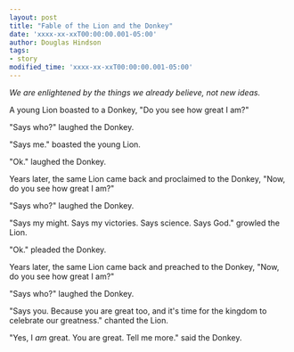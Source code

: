 ```yaml
---
layout: post
title: "Fable of the Lion and the Donkey"
date: 'xxxx-xx-xxT00:00:00.001-05:00'
author: Douglas Hindson
tags:
- story
modified_time: 'xxxx-xx-xxT00:00:00.001-05:00'
---
```


*We are enlightened by the things we already believe, not new ideas.*

A young Lion boasted to a Donkey,
"Do you see how great I am?"

"Says who?" laughed the Donkey.

"Says me." boasted the young Lion.

"Ok." laughed the Donkey.

Years later, the same Lion came back and proclaimed to the Donkey,
"Now, do you see how great I am?"

"Says who?" laughed the Donkey.

"Says my might. Says my victories. Says science. Says God." growled the Lion.

"Ok." pleaded the Donkey.

Years later, the same Lion came back and preached to the Donkey,
"Now, do you see how great I am?"

"Says who?" laughed the Donkey.

"Says you. Because you are great too, and it's time for the kingdom to celebrate our greatness." chanted the Lion.

"Yes, I *am* great. You are great. Tell me more." said the Donkey.

